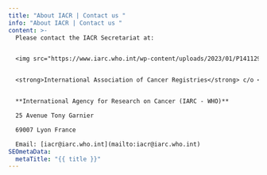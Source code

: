 ```yaml
---
title: "About IACR | Contact us "
info: "About IACR | Contact us "
content: >-
  Please contact the IACR Secretariat at: 


  <img src="https://www.iarc.who.int/wp-content/uploads/2023/01/P1411293.jpg" class="img-fluid illu">


  <strong>International Association of Cancer Registries</strong> c/o <strong>Cancer Surveillance Branch</strong> 


  **International Agency for Research on Cancer (IARC - WHO)** 

  25 Avenue Tony Garnier 

  69007 Lyon France 

  Email: [iacr@iarc.who.int](mailto:iacr@iarc.who.int)
SEOmetaData:
  metaTitle: "{{ title }}"
---
```


